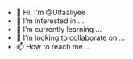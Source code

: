- 👋 Hi, I’m @Ulfaaliyee
- 👀 I’m interested in ...
- 🌱 I’m currently learning ...
- 💞️ I’m looking to collaborate on ...
- 📫 How to reach me ...

<!---
Ulfaaliyee/Ulfaaliyee is a ✨ special ✨ repository because its `README.md` (this file) appears on your GitHub profile.
You can click the Preview link to take a look at your changes.
--->
